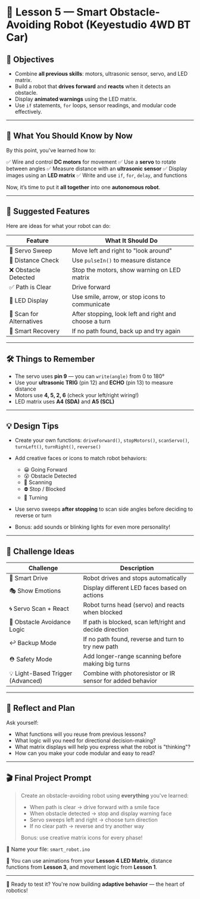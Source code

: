 # 🤖 Lesson 5 — Smart Obstacle-Avoiding Robot (Keyestudio 4WD BT Car)

## 🎯 Objectives

* Combine **all previous skills**: motors, ultrasonic sensor, servo, and LED matrix.
* Build a robot that **drives forward** and **reacts** when it detects an obstacle.
* Display **animated warnings** using the LED matrix.
* Use `if` statements, `for` loops, sensor readings, and modular code effectively.

---

## 🧠 What You Should Know by Now

By this point, you've learned how to:

✅ Wire and control **DC motors** for movement
✅ Use a **servo** to rotate between angles
✅ Measure distance with an **ultrasonic sensor**
✅ Display images using an **LED matrix**
✅ Write and use `if`, `for`, `delay`, and functions

Now, it’s time to put it **all together** into one **autonomous robot**.

---

## 🧩 Suggested Features

Here are ideas for what your robot can do:

| Feature                  | What It Should Do                                     |
| ------------------------ | ----------------------------------------------------- |
| 🔄 Servo Sweep           | Move left and right to "look around"                  |
| 🧠 Distance Check        | Use `pulseIn()` to measure distance                   |
| ❌ Obstacle Detected      | Stop the motors, show warning on LED matrix           |
| ✅ Path is Clear          | Drive forward                                         |
| 💬 LED Display           | Use smile, arrow, or stop icons to communicate        |
| 🔄 Scan for Alternatives | After stopping, look left and right and choose a turn |
| 🔁 Smart Recovery        | If no path found, back up and try again               |

---

## 🛠️ Things to Remember

* The servo uses **pin 9** — you can `write(angle)` from 0 to 180°
* Use your **ultrasonic TRIG** (pin 12) and **ECHO** (pin 13) to measure distance
* Motors use **4, 5, 2, 6** (check your left/right wiring!)
* LED matrix uses **A4 (SDA)** and **A5 (SCL)**

---

## 💡 Design Tips

* Create your own functions: `driveForward()`, `stopMotors()`, `scanServo()`, `turnLeft()`, `turnRight()`, `reverse()`
* Add creative faces or icons to match robot behaviors:

  * 😀 Going Forward
  * 😮 Obstacle Detected
  * 🤔 Scanning
  * ⛔ Stop / Blocked
  * 🔄 Turning
* Use servo sweeps **after stopping** to scan side angles before deciding to reverse or turn
* Bonus: add sounds or blinking lights for even more personality!

---

## 🧪 Challenge Ideas

| Challenge                         | Description                                                |
| --------------------------------- | ---------------------------------------------------------- |
| 🚗 Smart Drive                    | Robot drives and stops automatically                       |
| 🎭 Show Emotions                  | Display different LED faces based on actions               |
| 🌀 Servo Scan + React             | Robot turns head (servo) and reacts when blocked           |
| 🧠 Obstacle Avoidance Logic       | If path is blocked, scan left/right and decide direction   |
| ↩️ Backup Mode                    | If no path found, reverse and turn to try new path         |
| ⛑️ Safety Mode                    | Add longer-range scanning before making big turns          |
| 💡 Light-Based Trigger (Advanced) | Combine with photoresistor or IR sensor for added behavior |

---

## 📓 Reflect and Plan

Ask yourself:

* What functions will you reuse from previous lessons?
* What logic will you need for directional decision-making?
* What matrix displays will help you express what the robot is "thinking"?
* How can you make your code modular and easy to read?

---

## 🎬 Final Project Prompt

> Create an obstacle-avoiding robot using **everything** you've learned:
>
> * When path is clear → drive forward with a smile face
> * When obstacle detected → stop and display warning face
> * Servo sweeps left and right → choose turn direction
> * If no clear path → reverse and try another way
>
> Bonus: use creative matrix icons for every phase!

💾 Name your file: `smart_robot.ino`

🔗 You can use animations from your **Lesson 4 LED Matrix**, distance functions from **Lesson 3**, and movement logic from **Lesson 1**.

---

🚀 Ready to test it? You're now building **adaptive behavior** — the heart of robotics!

